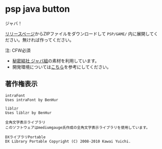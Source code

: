 # psp java button

ジャバ！

[リリースページ](https://github.com/511V41/psp-java-button/releases/)からZIPファイルをダウンロードして `PSP/GAME/` 内に展開してください。無ければ作ってください。

注: CFW必須

- [秘密結社 ジャバ組](https://github.com/arigato-java)の素材を利用しています。
- 開発環境については[こちら](https://511v41.github.io/2021/04/30/psp)を参考にしてください。

## 著作権表示

```
intraFont
Uses intraFont by BenHur
```

```
liblzr
Uses liblzr by BenHur
```

```
全角文字表示ライブラリ
このソフトウェアはmediumgauge氏作成の全角文字表示ライブラリを使用しています。
```

```
DXライブラリPortable
DX Library Portable Copyright (C) 2008-2010 Kawai Yuichi.
```